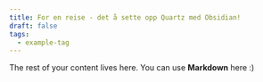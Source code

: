 ```yaml
---
title: For en reise - det å sette opp Quartz med Obsidian!
draft: false
tags:
  - example-tag
---
```


 
The rest of your content lives here. You can use **Markdown** here :)

